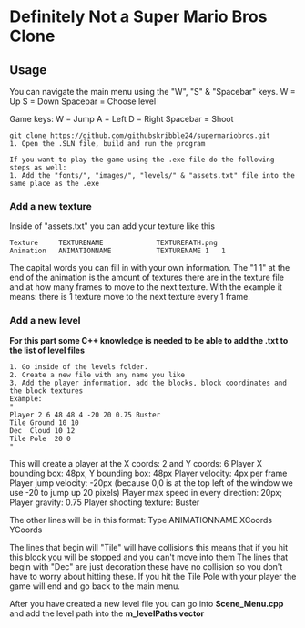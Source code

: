 # Definitely Not a Super Mario Bros Clone

## Usage
You can navigate the main menu using the "W", "S" & "Spacebar" keys.
W = Up
S = Down
Spacebar = Choose level

Game keys:
W = Jump
A = Left
D = Right
Spacebar = Shoot

```
git clone https://github.com/githubskribble24/supermariobros.git
1. Open the .SLN file, build and run the program

If you want to play the game using the .exe file do the following steps as well:
1. Add the "fonts/", "images/", "levels/" & "assets.txt" file into the same place as the .exe

```

### Add a new texture
Inside of "assets.txt" you can add your texture like this
```
Texture     TEXTURENAME				TEXTUREPATH.png
Animation   ANIMATIONNAME			TEXTURENAME	1   1
```
The capital words you can fill in with your own information. The "1 1" at the end of the animation is the amount of 
textures there are in the texture file and at how many frames to move to the next texture. 
With the example it means: there is 1 texture move to the next texture every 1 frame.

### Add a new level
**For this part some C++ knowledge is needed to be able to add the .txt to the list of level files**

```
1. Go inside of the levels folder.
2. Create a new file with any name you like
3. Add the player information, add the blocks, block coordinates and the block textures
Example:
"
Player 2 6 48 48 4 -20 20 0.75 Buster
Tile Ground 10 10
Dec	 Cloud 10 12
Tile Pole  20 0
"
```
This will create a player at the X coords: 2 and Y coords: 6
Player X bounding box: 48px, Y bounding box: 48px
Player velocity: 4px per frame
Player jump velocity: -20px (because 0,0 is at the top left of the window we use -20 to jump up 20 pixels)
Player max speed in every direction: 20px;
Player gravity: 0.75
Player shooting texture: Buster

The other lines will be in this format:
Type ANIMATIONNAME XCoords YCoords

The lines that begin will "Tile" will have collisions this means that if you hit this block you will be stopped and you can't move into them
The lines that begin with "Dec" are just decoration these have no collision so you don't have to worry about hitting these.
If you hit the Tile Pole with your player the game will end and go back to the main menu.

After you have created a new level file you can go into **Scene_Menu.cpp** and add the level path into the **m_levelPaths vector**
